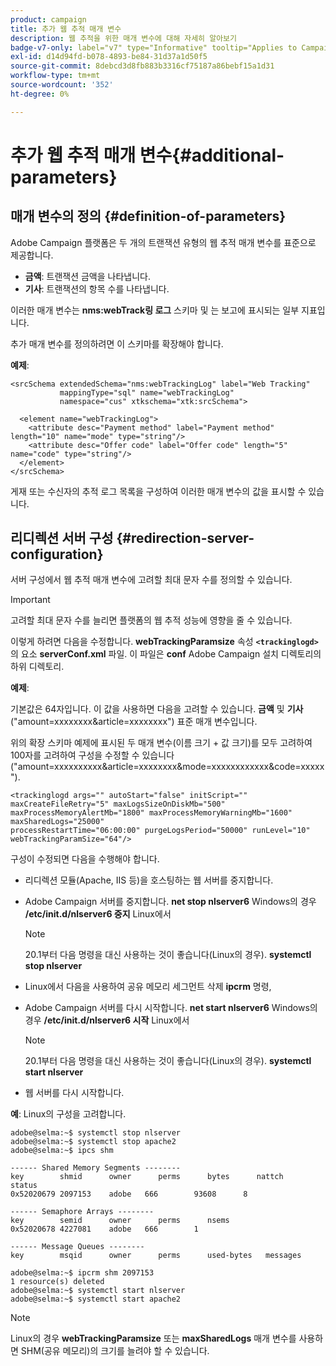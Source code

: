 ```yaml
---
product: campaign
title: 추가 웹 추적 매개 변수
description: 웹 추적을 위한 매개 변수에 대해 자세히 알아보기
badge-v7-only: label="v7" type="Informative" tooltip="Applies to Campaign Classic v7 only"
exl-id: d14d94fd-b078-4893-be84-31d37a1d50f5
source-git-commit: 8debcd3d8fb883b3316cf75187a86bebf15a1d31
workflow-type: tm+mt
source-wordcount: '352'
ht-degree: 0%

---
```


# 추가 웹 추적 매개 변수{#additional-parameters}

## 매개 변수의 정의 {#definition-of-parameters}

Adobe Campaign 플랫폼은 두 개의 트랜잭션 유형의 웹 추적 매개 변수를 표준으로 제공합니다.

* **금액**: 트랜잭션 금액을 나타냅니다.
* **기사**: 트랜잭션의 항목 수를 나타냅니다.

이러한 매개 변수는 **nms:webTrack링 로그** 스키마 및 는 보고에 표시되는 일부 지표입니다.

추가 매개 변수를 정의하려면 이 스키마를 확장해야 합니다.

**예제**:

```
<srcSchema extendedSchema="nms:webTrackingLog" label="Web Tracking"
           mappingType="sql" name="webTrackingLog" 
           namespace="cus" xtkschema="xtk:srcSchema">

  <element name="webTrackingLog">
    <attribute desc="Payment method" label="Payment method" length="10" name="mode" type="string"/>
    <attribute desc="Offer code" label="Offer code" length="5" name="code" type="string"/>
  </element>
</srcSchema>
```

게재 또는 수신자의 추적 로그 목록을 구성하여 이러한 매개 변수의 값을 표시할 수 있습니다.

## 리디렉션 서버 구성 {#redirection-server-configuration}

서버 구성에서 웹 추적 매개 변수에 고려할 최대 문자 수를 정의할 수 있습니다.

>[!IMPORTANT]
>
>고려할 최대 문자 수를 늘리면 플랫폼의 웹 추적 성능에 영향을 줄 수 있습니다.

이렇게 하려면 다음을 수정합니다. **webTrackingParamsize** 속성 **`<trackinglogd>`** 의 요소 **serverConf.xml** 파일. 이 파일은 **conf** Adobe Campaign 설치 디렉토리의 하위 디렉토리.

**예제**:

기본값은 64자입니다. 이 값을 사용하면 다음을 고려할 수 있습니다. **금액** 및 **기사** (&quot;amount=xxxxxxxx&amp;article=xxxxxxxx&quot;) 표준 매개 변수입니다.

위의 확장 스키마 예제에 표시된 두 매개 변수(이름 크기 + 값 크기)를 모두 고려하여 100자를 고려하여 구성을 수정할 수 있습니다(&quot;amount=xxxxxxxxxx&amp;article=xxxxxxxx&amp;mode=xxxxxxxxxxxx&amp;code=xxxxx&quot;).

```
<trackinglogd args="" autoStart="false" initScript="" maxCreateFileRetry="5" maxLogsSizeOnDiskMb="500"
maxProcessMemoryAlertMb="1800" maxProcessMemoryWarningMb="1600" maxSharedLogs="25000"
processRestartTime="06:00:00" purgeLogsPeriod="50000" runLevel="10"
webTrackingParamSize="64"/>
```

구성이 수정되면 다음을 수행해야 합니다.

* 리디렉션 모듈(Apache, IIS 등)을 호스팅하는 웹 서버를 중지합니다.
* Adobe Campaign 서버를 중지합니다. **net stop nlserver6** Windows의 경우 **/etc/init.d/nlserver6 중지** Linux에서

   >[!NOTE]
   >
   >20.1부터 다음 명령을 대신 사용하는 것이 좋습니다(Linux의 경우). **systemctl stop nlserver**

* Linux에서 다음을 사용하여 공유 메모리 세그먼트 삭제 **ipcrm** 명령,
* Adobe Campaign 서버를 다시 시작합니다. **net start nlserver6** Windows의 경우 **/etc/init.d/nlserver6 시작** Linux에서

   >[!NOTE]
   >
   >20.1부터 다음 명령을 대신 사용하는 것이 좋습니다(Linux의 경우). **systemctl start nlserver**

* 웹 서버를 다시 시작합니다.

**예**: Linux의 구성을 고려합니다.

```
adobe@selma:~$ systemctl stop nlserver
adobe@selma:~$ systemctl stop apache2
adobe@selma:~$ ipcs shm

------ Shared Memory Segments --------
key        shmid      owner      perms      bytes      nattch     status      
0x52020679 2097153    adobe   666        93608      8                       

------ Semaphore Arrays --------
key        semid      owner      perms      nsems     
0x52020678 4227081    adobe   666        1         

------ Message Queues --------
key        msqid      owner      perms      used-bytes   messages    

adobe@selma:~$ ipcrm shm 2097153                             
1 resource(s) deleted
adobe@selma:~$ systemctl start nlserver
adobe@selma:~$ systemctl start apache2
```

>[!NOTE]
>
>Linux의 경우 **webTrackingParamsize** 또는 **maxSharedLogs** 매개 변수를 사용하면 SHM(공유 메모리)의 크기를 늘려야 할 수 있습니다.
